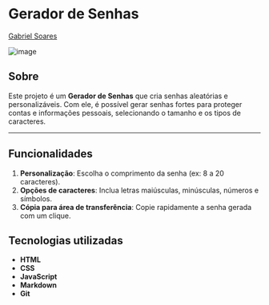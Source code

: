 # Gerador de Senhas

[Gabriel Soares](https://www.linkedin.com/in/gabriel-soares-3098782b0/)

![image](https://github.com/user-attachments/assets/5686c01e-2bdb-4db8-b7a0-7c541ddcf763)

## Sobre
Este projeto é um **Gerador de Senhas** que cria senhas aleatórias e personalizáveis. Com ele, é possível gerar senhas fortes para proteger contas e informações pessoais, selecionando o tamanho e os tipos de caracteres.

---

## Funcionalidades
1. **Personalização**: Escolha o comprimento da senha (ex: 8 a 20 caracteres).
2. **Opções de caracteres**: Inclua letras maiúsculas, minúsculas, números e símbolos.
3. **Cópia para área de transferência**: Copie rapidamente a senha gerada com um clique.

## Tecnologias utilizadas
- **HTML**
- **CSS**
- **JavaScript**
- **Markdown**
- **Git**
